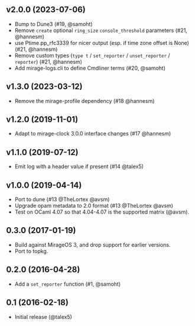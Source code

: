 ## v2.0.0 (2023-07-06)

- Bump to Dune3 (#19, @samoht)
- Remove `create` optional `ring_size` `console_threshold` parameters
  (#21, @hannesm)
- use Ptime.pp_rfc3339 for nicer output (esp. if time zone offset is
  None) (#21, @hannesm)
- Remove custom types (`type t` / `set_reporter` / `unset_reporter` /
  `reporter`) (#21, @hannesm)
- Add mirage-logs.cli to define Cmdliner terms (#20, @samoht)

## v1.3.0 (2023-03-12)

- Remove the mirage-profile dependency (#18 @hannesm)

## v1.2.0 (2019-11-01)

- Adapt to mirage-clock 3.0.0 interface changes (#17 @hannesm)

## v1.1.0 (2019-07-12)

- Emit log with a header value if present (#14 @talex5)

## v1.0.0 (2019-04-14)

- Port to dune (#13 @TheLortex @avsm)
- Upgrade opam metadata to 2.0 format (#13 @TheLortex @avsm)
- Test on OCaml 4.07 so that 4.04-4.07 is the supported matrix (@avsm).

## 0.3.0 (2017-01-19)

- Build against MirageOS 3, and drop support for earlier versions.
- Port to topkg.

## 0.2.0 (2016-04-28)

- Add a `set_reporter` function (#1, @samoht)

## 0.1 (2016-02-18)

- Initial release (@talex5)

